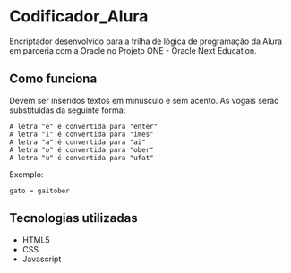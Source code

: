 # Codificador_Alura

Encriptador desenvolvido para a trilha de lógica de programação da Alura em parceria com a Oracle no Projeto ONE - Oracle Next Education.  

## Como funciona 

Devem ser inseridos textos em minúsculo e sem acento. As vogais serão substituídas da seguinte forma: 

```
A letra "e" é convertida para "enter"
A letra "i" é convertida para "imes"
A letra "a" é convertida para "ai"
A letra "o" é convertida para "ober"
A letra "u" é convertida para "ufat"
```

Exemplo:

```
gato = gaitober
```

## Tecnologias utilizadas

- HTML5
- CSS
- Javascript